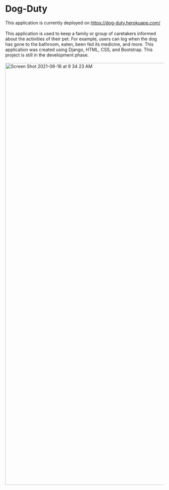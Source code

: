 # Dog-Duty
This application is currently deployed on https://dog-duty.herokuapp.com/
<br>
<br>
This application is used to keep a family or group of caretakers informed about the activities of their pet. For example, users can log when the dog has gone to the bathroom, eaten, been fed its medicine, and more. This application was created using Django, HTML, CSS, and Bootstrap. This project is still in the development phase.
<br>
<br>
<img width="1338" alt="Screen Shot 2021-06-16 at 9 34 23 AM" src="https://user-images.githubusercontent.com/60116121/122228636-0a60fd00-ce86-11eb-8e23-7acae27de91c.png">
